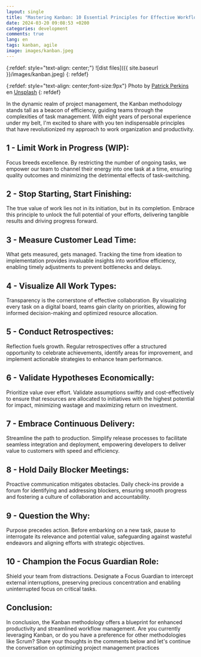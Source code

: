 ```yaml
---
layout: single
title: "Mastering Kanban: 10 Essential Principles for Effective Workflow Management"
date: 2024-03-20 09:08:53 +0200
categories: development
comments: true
lang: en
tags: kanban, agile 
image: images/kanban.jpeg
---
```


{:refdef: style="text-align: center;"}
![dist files]({{ site.baseurl }}/images/kanban.jpeg)
{: refdef}

{:refdef: style="text-align: center;font-size:9px"}
Photo by <a href="https://unsplash.com/es/@patrickperkins?utm_content=creditCopyText&utm_medium=referral&utm_source=unsplash">Patrick Perkins</a> en <a href="https://unsplash.com/es/fotos/assorted-notepads-ETRPjvb0KM0?utm_content=creditCopyText&utm_medium=referral&utm_source=unsplash">Unsplash</a>
{: refdef}  


In the dynamic realm of project management, the Kanban methodology stands tall as a beacon of efficiency, guiding teams through the complexities of task management. With eight years of personal experience under my belt, I'm excited to share with you ten indispensable principles that have revolutionized my approach to work organization and productivity.

1 - Limit Work in Progress (WIP):
------------------------------
Focus breeds excellence. By restricting the number of ongoing tasks, we empower our team to channel their energy into one task at a time, ensuring quality outcomes and minimizing the detrimental effects of task-switching.

2 - Stop Starting, Start Finishing:
--------------------------------
The true value of work lies not in its initiation, but in its completion. Embrace this principle to unlock the full potential of your efforts, delivering tangible results and driving progress forward.

3 - Measure Customer Lead Time:
----------------------------
What gets measured, gets managed. Tracking the time from ideation to implementation provides invaluable insights into workflow efficiency, enabling timely adjustments to prevent bottlenecks and delays.

4 - Visualize All Work Types:
--------------------------
Transparency is the cornerstone of effective collaboration. By visualizing every task on a digital board, teams gain clarity on priorities, allowing for informed decision-making and optimized resource allocation.

5 - Conduct Retrospectives:
------------------------
Reflection fuels growth. Regular retrospectives offer a structured opportunity to celebrate achievements, identify areas for improvement, and implement actionable strategies to enhance team performance.

6 - Validate Hypotheses Economically:
---------------------------------
Prioritize value over effort. Validate assumptions swiftly and cost-effectively to ensure that resources are allocated to initiatives with the highest potential for impact, minimizing wastage and maximizing return on investment.

7 - Embrace Continuous Delivery:
-----------------------------
Streamline the path to production. Simplify release processes to facilitate seamless integration and deployment, empowering developers to deliver value to customers with speed and efficiency.

8 - Hold Daily Blocker Meetings:
-----------------------------
Proactive communication mitigates obstacles. Daily check-ins provide a forum for identifying and addressing blockers, ensuring smooth progress and fostering a culture of collaboration and accountability.

9 - Question the Why:
------------------
Purpose precedes action. Before embarking on a new task, pause to interrogate its relevance and potential value, safeguarding against wasteful endeavors and aligning efforts with strategic objectives.

10 - Champion the Focus Guardian Role:
---------------------------------
Shield your team from distractions. Designate a Focus Guardian to intercept external interruptions, preserving precious concentration and enabling uninterrupted focus on critical tasks.

Conclusion:
-------------
In conclusion, the Kanban methodology offers a blueprint for enhanced productivity and streamlined workflow management. Are you currently leveraging Kanban, or do you have a preference for other methodologies like Scrum? Share your thoughts in the comments below and let's continue the conversation on optimizing project management practices